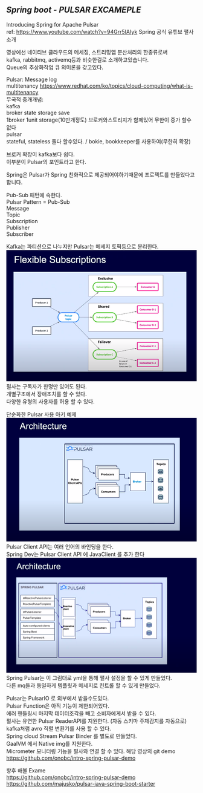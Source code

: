 ## ***Spring boot - PULSAR EXCAMEPLE*** ##

Introducing Spring for Apache Pulsar  
ref: https://www.youtube.com/watch?v=94Grr5IAIyk
Spring 공식 유튜브 펄사 소개  

영상에선 네이티브 클라우드의 메세징, 스트리밍앱 분산처리의 한종류로써  
kafka, rabbitmq, activemq등과 비슷한걸로 소개하고있습니다.  
Queue의 추상화작업 큐 의미론을 갖고있다.  

Pulsar: 
Message log  
multitenancy https://www.redhat.com/ko/topics/cloud-computing/what-is-multitenancy  
무국적 중개개념:  
  kafka  
   broker state storage save   
   1broker 1unit storage(10만개정도) 브로커와스토리지가 함께있어 무한이 증가 할수 없다  
  pulsar  
   stateful, stateless 둘다 할수있다. / bokie, bookkeeper를 사용하여(무한히 확장)  

브로커 확장이 kafka보다 쉽다.   
이부분이 Pulsar의 포인트라고 한다.

Spring은 Pulsar가 Spring 친화적으로 제공되어야하기때문에 프로젝트를 만들었다고합니다.  

Pub-Sub 패턴에 속한다.  
Pulsar Pattern = Pub-Sub  
Message  
Topic   
Subscription  
Publisher  
Subscriber  

Kafka는 파티션으로 나누지만 Pulsar는 메세지 토픽등으로 분리한다.  
![img.png](src%2Fmain%2Fresources%2Freadmeimg%2Fimg.png)  
펄사는 구독자가 한명만 있어도 된다.  
개별구조에서 장애조치를 할 수 있다.  
다양한 유형의 사용자를 허용 할 수 있다.  

단순화한 Pulsar 사용 아키 예제  
![img_1.png](src%2Fmain%2Fresources%2Freadmeimg%2Fimg_1.png)
Pulsar Client API는 여러 언어의 바인딩을 한다.  
Spring Dev는 Pulsar Client API 에 JavaClient 를 추가 한다 
![img_2.png](src%2Fmain%2Fresources%2Freadmeimg%2Fimg_2.png)
Spring Pulsar는 이 그림대로 yml을 통해 펄사 설정을 할 수 있게 만들었다.  
다른 mq들과 동일하게 템플릿과 메세지로 컨트롤 할 수 있게 만들었다.  

Pulsar는 PulsarIO 로 외부에서 받을수도있다.  
Pulsar Function은 아직 기능이 제한되어있다.  
에러 핸들링시 마지막 데이터조각을 빼고 소비자에게서 받을 수 있다.  
펄사는 유연한 Pulsar ReaderAPI를 지원한다. (자동 스키마 주제감지를 자동으로)  
kafka처럼 avro 직렬 변환기를 사용 할 수 있다.  
Spring cloud Stream Pulsar Binder 를 별도로 만들었다.  
GaalVM 에서 Native img를 지원한다.  
Micrometer 모니터링 기능을 펄사와 연결 할 수 있다. 
해당 영상의 git demo https://github.com/onobc/intro-spring-pulsar-demo  


향후 해볼 Exame  
https://github.com/onobc/intro-spring-pulsar-demo  
https://github.com/majusko/pulsar-java-spring-boot-starter  

